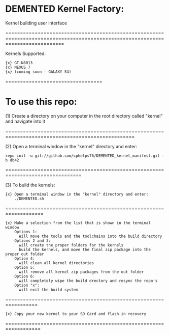 DEMENTED Kernel Factory:
=========================

Kernel building user interface

================================================================================================================================

Kernels Supported:

    {x} GT-N8013
    {x} NEXUS 7
    {x} (coming soon - GALAXY S4)
=================================

To use this repo:
=================

(1) Create a directory on your computer in the root directory called "kernel" and navigate into it

==================================================================================================

(2) Open a terminal window in the "kernel" directory and enter:

    repo init -u git://github.com/cphelps76/DEMENTED_kernel_manifest.git -b db42
================================================================================

(3) To build the kernels:

    {x} Open a terminal window in the "kernel" directory and enter:
        ./DEMENTED.sh
===================================================================

    {x} Make a selection from the list that is shown in the terminal window
        Options 1:
          Will move the tools and the toolchains into the build directory
        Options 2 and 3:
          will create the proper folders for the kernels
          build the kernels, and move the final zip package into the proper out folder
        Option 4:
          will clean all kernel directories
        Option 5:
          will remove all kernel zip packages from the out folder
        Option 6:
          will completely wipe the build drectory and resync the repo's
        Option "x":
          will exit the build system
=================================================================

    {x} Copy your new kernel to your SD Card and flash in recovery 
==================================================================
